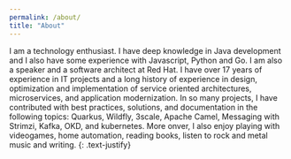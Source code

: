 ```yaml
---
permalink: /about/
title: "About"
---
```


I am a technology enthusiast. I have deep knowledge in Java development and I also have some experience with Javascript, Python and Go. I am also a speaker and a software architect at Red Hat. I have over 17 years of experience in IT projects and a long history of experience in design, optimization and implementation of service oriented architectures, microservices, and application modernization. In so many projects, I have contributed with best practices, solutions, and documentation in the following topics: Quarkus, Wildfly, 3scale, Apache Camel, Messaging with Strimzi, Kafka, OKD, and kubernetes. More onver, I also enjoy playing with videogames, home automation, reading books, listen to rock and metal music and writing.
{: .text-justify}